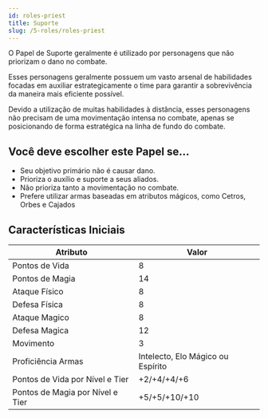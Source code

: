 ```yaml
---
id: roles-priest
title: Suporte
slug: /5-roles/roles-priest
---
```


O Papel de Suporte geralmente é utilizado por personagens que não priorizam o dano no combate.

Esses personagens geralmente possuem um vasto arsenal de habilidades focadas em auxiliar estrategicamente o time para garantir a sobrevivência da maneira mais eficiente possível.

Devido a utilização de muitas habilidades à distância, esses personagens não precisam de uma movimentação intensa no combate, apenas se posicionando de forma estratégica na linha de fundo do combate.

## Você deve escolher este Papel se...

- Seu objetivo primário não é causar dano.
- Prioriza o auxílio e suporte a seus aliados.
- Não prioriza tanto a movimentação no combate.
- Prefere utilizar armas baseadas em atributos mágicos, como Cetros, Orbes e Cajados

## Características Iniciais

<table>
  <thead>
      <tr>
      <th>Atributo</th>
      <th>Valor</th>
    </tr>
  </thead>
  <tbody>
    <tr>
      <td>Pontos de Vida</td>
      <td>8</td>
    </tr>
    <tr>
      <td>Pontos de Magia</td>
      <td>14</td>
    </tr>
    <tr>
      <td>Ataque Físico</td>
      <td>8</td>
    </tr>
    <tr>
      <td>Defesa Física</td>
      <td>8</td>
    </tr>
    <tr>
      <td>Ataque Magico</td>
      <td>8</td>
    </tr>
    <tr>
      <td>Defesa Magica</td>
      <td>12</td>
    </tr>
    <tr>
      <td>Movimento</td>
      <td>3</td>
    </tr>
    <tr>
      <td>Proficiência Armas</td>
      <td>Intelecto, Elo Mágico ou Espírito</td>
    </tr>
    <tr>
      <td>Pontos de Vida por Nível e Tier</td>
      <td>+2/+4/+4/+6</td>
    </tr>
    <tr>
      <td>Pontos de Magia por Nível e Tier</td>
      <td>+5/+5/+10/+10</td>
    </tr>
  </tbody>
</table>

